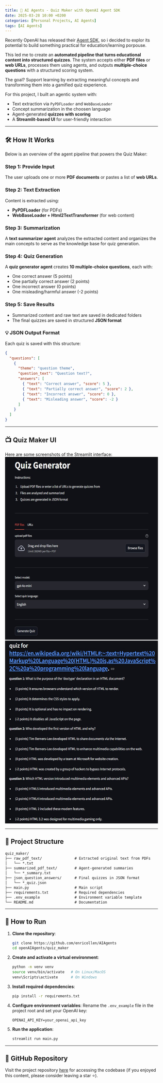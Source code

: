 ```yaml
---
title: 🧠 AI Agents - Quiz Maker with OpenAI Agent SDK  
date: 2025-03-28 10:00 +0200  
categories: [Personal Projects, AI Agents]  
tags: [AI Agents]  
---
```


Recently OpenAI has released their [Agent SDK](https://openai.github.io/openai-agents-python/), so i decided to explor its potential to build something practical for education/learning porpouse.

This led me to create an **automated pipeline that turns educational content into structured quizzes**. The system accepts either **PDF files** or **web URLs**, processes them using agents, and outputs **multiple-choice questions** with a structured scoring system.

The goal? Support learning by extracting meaningful concepts and transforming them into a gamified quiz experience.

For this project, I built an agentic system with:
- Text extraction via `PyPDFLoader` and `WebBaseLoader`
- Concept summarization in the choosen language
- Agent-generated **quizzes with scoring**
- A **Streamlit-based UI** for user-friendly interaction

---

## 🛠️ How It Works

Below is an overview of the agent pipeline that powers the Quiz Maker:

### Step 1: Provide Input
The user uploads one or more **PDF documents** or pastes a list of **web URLs**.

### Step 2: Text Extraction
Content is extracted using:
- **PyPDFLoader** (for PDFs)
- **WebBaseLoader + Html2TextTransformer** (for web content)

### Step 3: Summarization
A **text summarizer agent** analyzes the extracted content and organizes the main concepts to serve as the knowledge base for quiz generation.

### Step 4: Quiz Generation
A **quiz generator agent** creates **10 multiple-choice questions**, each with:
- One correct answer (5 points)
- One partially correct answer (2 points)
- One incorrect answer (0 points)
- One misleading/harmful answer (-2 points)

### Step 5: Save Results
- Summarized content and raw text are saved in dedicated folders
- The final quizzes are saved in structured **JSON format**

### 💡 JSON Output Format

Each quiz is saved with this structure:

```json
{
  "questions": [
    {
      "theme": "question theme",
      "question_text": "Question text?",
      "answers": [
        { "text": "Correct answer", "score": 5 },
        { "text": "Partially correct answer", "score": 2 },
        { "text": "Incorrect answer", "score": 0 },
        { "text": "Misleading answer", "score": -2 }
      ]
    }
  ]
}
```

---

## 📺 Quiz Maker UI

Here are some screenshots of the Streamlit interface:
<img src="../assets/img/posts/quiz_maker/streamlit_ui_1.jpg" alt="screenshot_1" width="600" height="600">
<img src="../assets/img/posts/quiz_maker/streamlit_ui_2.jpg" alt="screenshot_1" width="600" height="600">

---

## 📁 Project Structure

```plaintext
quiz_maker/
├── raw_pdf_text/               # Extracted original text from PDFs
│   └── *.txt
├── summarized_pdf_text/        # Agent-generated summaries
│   └── *_summary.txt
├── json_question_answers/      # Final quizzes in JSON format
│   └── *_quiz.json
├── main.py                     # Main script
├── requirements.txt            # Required dependencies
├── .env_example                # Environment variable template
└── README.md                   # Documentation
```

---

## 🚀 How to Run

1. **Clone the repository**:
   ```bash
   git clone https://github.com/enricollen/AIAgents
   cd openAIAgents/quiz_maker
   ```

2. **Create and activate a virtual environment**:
   ```bash
   python -m venv venv
   source venv/bin/activate   # On Linux/MacOS
   venv\Scripts\activate      # On Windows
   ```

3. **Install required dependencies**:
   ```bash
   pip install -r requirements.txt
   ```

4. **Configure environment variables**:
   Rename the `.env_example` file in the project root and set your OpenAI key:
   ```plaintext
   OPENAI_API_KEY=your_openai_api_key
   ```

5. **Run the application**:
   ```bash
   streamlit run main.py
   ```

---

## 🔗 GitHub Repository
Visit the project repository [here](https://github.com/enricollen/AIAgents/tree/main/openAIAgents/quiz_maker) for accessing the codebase (if you enjoyed this content, please consider leaving a star ⭐).